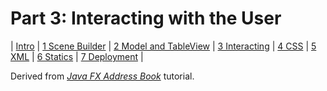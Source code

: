 # Part 3: Interacting with the User

| [Intro](../README.md)
| [1 Scene Builder](part1.md)
| [2 Model and TableView](part2.md)
| [3 Interacting](part3.md)
| [4 CSS](part4.md)
| [5 XML](part5.md)
| [6 Statics](part6.md)
| [7 Deployment](part7.md)
|

Derived from [_Java FX Address Book_](https://code.makery.ch/library/javafx-tutorial/) tutorial.
